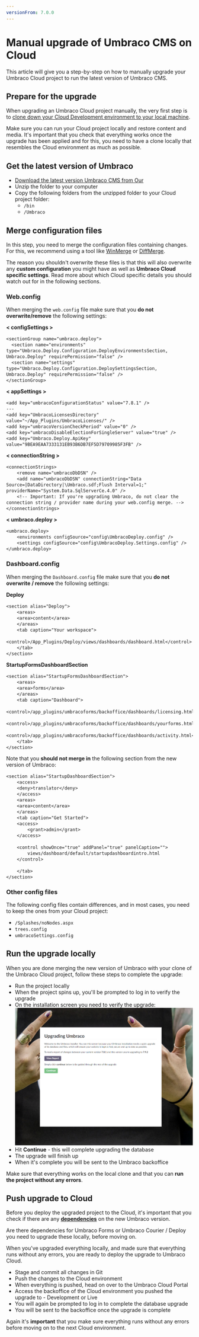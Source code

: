 ```yaml
---
versionFrom: 7.0.0
---
```


# Manual upgrade of Umbraco CMS on Cloud

This article will give you a step-by-step on how to manually upgrade your Umbraco Cloud project to run the latest version of Umbraco CMS.

## Prepare for the upgrade

When upgrading an Umbraco Cloud project manually, the very first step is to [clone down your Cloud Development environment to your local machine](../../Set-Up/Working-Locally/).

Make sure you can run your Cloud project locally and restore content and media. It's important that you check that everything works once the upgrade has been applied and for this, you need to have a clone locally that resembles the Cloud environment as much as possible.

## Get the latest version of Umbraco

* [Download the latest version Umbraco CMS from Our](https://our.umbraco.com/download/)
* Unzip the folder to your computer
* Copy the following folders from the unzipped folder to your Cloud project folder:
    * `/bin`
    * `/Umbraco`

## Merge configuration files

In this step, you need to merge the configuration files containing changes. For this, we recommend using a tool like [WinMerge](http://winmerge.org/) or [DiffMerge](https://sourcegear.com/diffmerge/).

The reason you shouldn't overwrite these files is that this will also overwrite any **custom configuration** you might have as well as **Umbraco Cloud specific settings**. Read more about which Cloud specific details you should watch out for in the following sections.

### Web.config

When merging the `web.config` file make sure that you **do not overwrite/remove** the following settings:

**< configSettings >**

    <sectionGroup name="umbraco.deploy">
      <section name="environments" type="Umbraco.Deploy.Configuration.DeployEnvironmentsSection, Umbraco.Deploy" requirePermission="false" />
      <section name="settings" type="Umbraco.Deploy.Configuration.DeploySettingsSection, Umbraco.Deploy" requirePermission="false" />
    </sectionGroup>

**< appSettings >**

    <add key="umbracoConfigurationStatus" value="7.8.1" />
    ---
    <add key="UmbracoLicensesDirectory" value="~/App_Plugins/UmbracoLicenses/" />
    <add key="umbracoVersionCheckPeriod" value="0" />
    <add key="umbracoDisableElectionForSingleServer" value="true" />
    <add key="Umbraco.Deploy.ApiKey" value="9BEA9EAA7333131EB93B6DB7EF5D79709985F3FB" />

**< connectionString >**

    <connectionStrings>
        <remove name="umbracoDbDSN" />
        <add name="umbracoDbDSN" connectionString="Data Source=|DataDirectory|\Umbraco.sdf;Flush Interval=1;" providerName="System.Data.SqlServerCe.4.0" />
        <!-- Important: If you're upgrading Umbraco, do not clear the connection string / provider name during your web.config merge. -->
    </connectionStrings>

**< umbraco.deploy >**

    <umbraco.deploy>
        <environments configSource="config\UmbracoDeploy.config" />
        <settings configSource="config\UmbracoDeploy.Settings.config" />
    </umbraco.deploy>

### Dashboard.config

When merging the `Dashboard.config` file make sure that you **do not overwrite / remove** the following settings:

**Deploy**

    <section alias="Deploy">
        <areas>
        <area>content</area>
        </areas>
        <tab caption="Your workspace">
        <control>/App_Plugins/Deploy/views/dashboards/dashboard.html</control>
        </tab>
    </section>

**StartupFormsDashboardSection**

    <section alias="StartupFormsDashboardSection">
        <areas>
        <area>forms</area>
        </areas>
        <tab caption="Dashboard">
        <control>/app_plugins/umbracoforms/backoffice/dashboards/licensing.html</control>
        <control>/app_plugins/umbracoforms/backoffice/dashboards/yourforms.html</control>
        <control>/app_plugins/umbracoforms/backoffice/dashboards/activity.html</control>
        </tab>
    </section>

Note that you **should not merge in** the following section from the new version of Umbraco:

    <section alias="StartupDashboardSection">
        <access>
        <deny>translator</deny>
        </access>
        <areas>
        <area>content</area>
        </areas>
        <tab caption="Get Started">
        <access>
            <grant>admin</grant>
        </access>

        <control showOnce="true" addPanel="true" panelCaption="">
            views/dashboard/default/startupdashboardintro.html
        </control>

        </tab>
    </section>

### Other config files

The following config files contain differences, and in most cases, you need to keep the ones from your Cloud project:

* `/Splashes/noNodes.aspx`
* `trees.config`
* `umbracoSettings.config`

## Run the upgrade locally

When you are done merging the new version of Umbraco with your clone of the Umbraco Cloud project, follow these steps to complete the upgrade:

* Run the project locally
* When the project spins up, you'll be prompted to log in to verify the upgrade
* On the installation screen you need to verify the upgrade:
    ![Verify upgrade](images/upgrade-screen.png)
* Hit **Continue** - this will complete upgrading the database
* The upgrade will finish up
* When it's complete you will be sent to the Umbraco backoffice

Make sure that everything works on the local clone and that you can **run the project without any errors**.

## Push upgrade to Cloud

Before you deploy the upgraded project to the Cloud, it's important that you check if there are any [**dependencies**](../Product-Dependencies) on the new Umbraco version.

Are there dependencies for Umbraco Forms or Umbraco Courier / Deploy you need to upgrade these locally, before moving on. 

When you've upgraded everything locally, and made sure that everything runs without any errors, you are ready to deploy the upgrade to Umbraco Cloud.

* Stage and commit all changes in Git
* Push the changes to the Cloud environment
* When everything is pushed, head on over to the Umbraco Cloud Portal
* Access the backoffice of the Cloud environment you pushed the upgrade to - Development or Live
* You will again be prompted to log in to complete the database upgrade
* You will be sent to the backoffice once the upgrade is complete

Again it's **important** that you make sure everything runs without any errors before moving on to the next Cloud environment.
